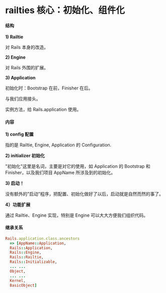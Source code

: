 # railties 核心：初始化、组件化

#### 结构

**1\) Railtie**

对 Rails 本身的改造。

**2\) Engine**

对 Rails 外围的扩展。

**3\) Application**

初始化时：Bootstrap 在前，Finisher 在后。

与我们应用接头。

实例方法，给 Rails.application 使用。

#### 内容

**1\) config 配置**

指的是 Railtie, Engine, Application 的 Configuration.

**2\) initializer 初始化**

"初始化"这里是名词，主要是对它的使用，如 Application 的 Bootstrap 和 Finisher，以及我们项目 AppName 所涉及到的初始化。

**3\) 启动！**

没有额外的"启动"程序，把配置、初始化做好了以后，启动就是自然而然的事了。

**4）功能扩展**

通过 Railtie、Engine 实现，特别是 Engine 可以大大方便我们组织代码。

#### 继承关系

```ruby
Rails.application.class.ancestors
  => [AppName::Application,
  Rails::Application,
  Rails::Engine,
  Rails::Railtie,
  Rails::Initializable,
  ... ...
  Object,
  ... ...
  Kernel,
  BasicObject]
```



